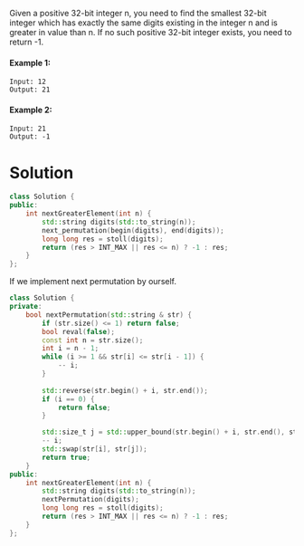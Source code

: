 Given a positive 32-bit integer n, you need to find the smallest 32-bit integer which has exactly the same digits existing in the integer n and is greater in value than n. If no such positive 32-bit integer exists, you need to return -1.

#### Example 1:

```
Input: 12
Output: 21
``` 

#### Example 2:

```
Input: 21
Output: -1
```

# Solution


```cpp
class Solution {
public:
    int nextGreaterElement(int n) {
        std::string digits(std::to_string(n));
        next_permutation(begin(digits), end(digits));
        long long res = stoll(digits);
        return (res > INT_MAX || res <= n) ? -1 : res;
    }
};
```

If we implement next permutation by ourself.

```cpp
class Solution {
private:
    bool nextPermutation(std::string & str) {
        if (str.size() <= 1) return false;
        bool reval(false);
        const int n = str.size();
        int i = n - 1;
        while (i >= 1 && str[i] <= str[i - 1]) {
            -- i;
        }
        
        std::reverse(str.begin() + i, str.end());
        if (i == 0) {
            return false;
        }

        std::size_t j = std::upper_bound(str.begin() + i, str.end(), str[i - 1]) - str.begin();
        -- i;
        std::swap(str[i], str[j]);
        return true;
    }
public:
    int nextGreaterElement(int n) {
        std::string digits(std::to_string(n));
        nextPermutation(digits);
        long long res = stoll(digits);
        return (res > INT_MAX || res <= n) ? -1 : res;
    }
};
```

